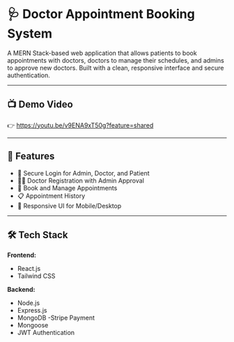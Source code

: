 # 🩺 Doctor Appointment Booking System

A MERN Stack-based web application that allows patients to book appointments with doctors, doctors to manage their schedules, and admins to approve new doctors. Built with a clean, responsive interface and secure authentication.

---

## 📺 Demo Video

👉 https://youtu.be/v9ENA9xT50g?feature=shared

---

## 🚀 Features

- 🔐 Secure Login for Admin, Doctor, and Patient
- 🧑‍⚕️ Doctor Registration with Admin Approval
- 📅 Book and Manage Appointments
- 📋 Appointment History
- 📱 Responsive UI for Mobile/Desktop

---

## 🛠️ Tech Stack

**Frontend:**
- React.js
- Tailwind CSS 

**Backend:**
- Node.js
- Express.js
- MongoDB
-Stripe Payment 
- Mongoose
- JWT Authentication

